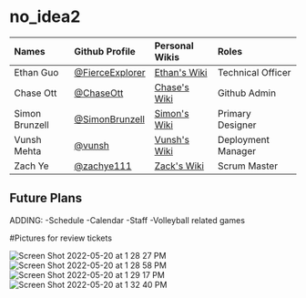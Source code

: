 # no_idea2 


| Names | Github Profile | Personal Wikis | Roles | 
| :--- | :--- | :--- | :--- | 
| Ethan Guo  | [@FierceExplorer](https://github.com/FierceExplorer) | [Ethan's Wiki](https://github.com/FierceExplorer/no_idea/wiki/Ethan-Guo-Personal-Wiki) | Technical Officer |
| Chase Ott | [@ChaseOtt](https://github.com/ChaseOtt)| [Chase's Wiki](https://github.com/FierceExplorer/no_idea/wiki/Chase-Ott-Personal-Wiki) | Github Admin
| Simon Brunzell |  [@SimonBrunzell](https://github.com/SimonBrunzell)| [Simon's Wiki](https://github.com/SimonBrunzell/dataStructTri3/wiki)| Primary Designer
| Vunsh Mehta | [@vunsh](https://github.com/vunsh) | [Vunsh's Wiki](https://github.com/FierceExplorer/no_idea/wiki/Vunsh's-personal-wiki) | Deployment Manager
| Zach Ye |  [@zachye111](https://github.com/zachye111)| [Zack's Wiki](https://github.com/FierceExplorer/no_idea/wiki/Zach-Ye-Personal-Wiki) | Scrum Master

## Future Plans

ADDING:
-Schedule
-Calendar
-Staff
-Volleyball related games

#Pictures for review tickets

![Screen Shot 2022-05-20 at 1 28 27 PM](https://user-images.githubusercontent.com/37047405/169605977-af623933-5ba2-4d0f-9c09-7b9583b9395f.png)
![Screen Shot 2022-05-20 at 1 28 58 PM](https://user-images.githubusercontent.com/37047405/169605987-8fd4ceb3-569f-478b-ab82-fcb96b2c5451.png)
![Screen Shot 2022-05-20 at 1 29 17 PM](https://user-images.githubusercontent.com/37047405/169605994-8bbcb459-d9cb-4454-8f32-fa681725b35f.png)
![Screen Shot 2022-05-20 at 1 32 40 PM](https://user-images.githubusercontent.com/37047405/169606365-40704dda-6aa8-4bf1-8bfa-ed1b5de2f4a3.png)
